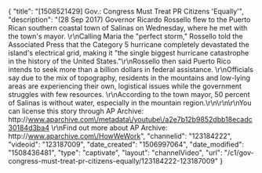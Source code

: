 {
    "title": "[1508521429] Gov.: Congress Must Treat PR Citizens 'Equally'",
    "description": "(28 Sep 2017) Governor Ricardo Rossello flew to the Puerto Rican southern coastal town of Salinas on Wednesday, where he met with the town's mayor. \r\nCalling Maria the \"perfect storm,\" Rossello told the Associated Press that the Category 5 hurricane completely devastated the island's electrical grid, making it \"the single biggest hurricane catastrophe in the history of the United States.\"\r\nRossello then said Puerto Rico intends to seek more than a billion dollars in federal assistance. \r\nOfficials say due to the mix of topography, residents in the mountains and low-lying areas are experiencing their own, logistical issues while the government struggles with few resources. \r\nAccording to the town mayor, 50 percent of Salinas is without water, especially in the mountain region.\r\n\r\n\r\nYou can license this story through AP Archive: http:\/\/www.aparchive.com\/metadata\/youtube\/a2e7b12b9852dbb18ecadc30184d3ba4 \r\nFind out more about AP Archive: http:\/\/www.aparchive.com\/HowWeWork",
    "channelid": "123184222",
    "videoid": "123187009",
    "date_created": "1506997064",
    "date_modified": "1508436481",
    "type": "captivate",
    "layout": "channelVideo",
    "url": "\/c1\/gov-congress-must-treat-pr-citizens-equally\/123184222-123187009"
}